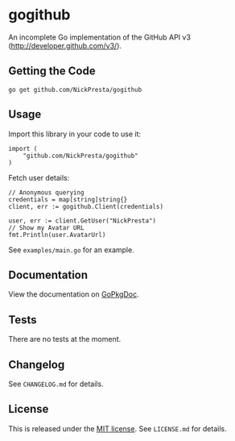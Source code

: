 # gogithub

An incomplete Go implementation of the GitHub API v3 (http://developer.github.com/v3/).

## Getting the Code

    go get github.com/NickPresta/gogithub

## Usage

Import this library in your code to use it:

    import (
        "github.com/NickPresta/gogithub"
    )

Fetch user details:

    // Anonymous querying
    credentials = map[string]string{}
    client, err := gogithub.Client(credentials)

    user, err := client.GetUser("NickPresta")
    // Show my Avatar URL
    fmt.Println(user.AvatarUrl)

See `examples/main.go` for an example.

## Documentation

View the documentation on
[GoPkgDoc](http://go.pkgdoc.org/github.com/NickPresta/gogithub).

## Tests

There are no tests at the moment.

## Changelog

See `CHANGELOG.md` for details.

## License

This is released under the
[MIT license](http://www.opensource.org/licenses/mit-license.php).
See `LICENSE.md` for details.
